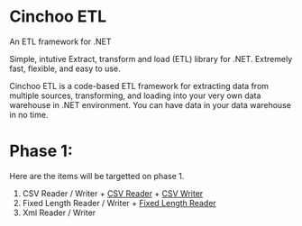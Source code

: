 # Cinchoo ETL

An ETL framework for .NET 

Simple, intutive  Extract, transform and load (ETL) library for .NET. Extremely fast, flexible, and easy to use. 

Cinchoo ETL is a code-based ETL framework for extracting data from multiple sources, transforming, and loading into your very own data warehouse in .NET environment. You can have data in your data warehouse in no time.

# Phase 1:
Here are the items will be targetted on phase 1. 

  1. CSV Reader / Writer
    + [CSV Reader](http://www.codeproject.com/Articles/1145337/ChoETL-CSVReader)
    + [CSV Writer](http://www.codeproject.com/Articles/1155891/Cinchoo-ETL-CSVWriter)
  2. Fixed Length Reader / Writer
    + [Fixed Length Reader](https://www.codeproject.com/Articles/1166802/Cinchoo-ETL-FixedLengthReader)
  3. Xml Reader / Writer

